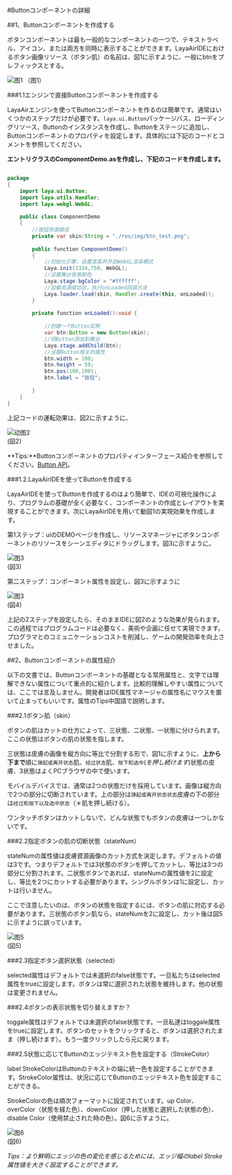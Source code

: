 #Buttonコンポーネントの詳細

##1、Buttonコンポーネントを作成する

ボタンコンポーネントは最も一般的なコンポーネントの一つで、テキストラベル、アイコン、または両方を同時に表示することができます。LayaAirIDEにおけるボタン画像リソース（ボタン肌）の名前は、図1に示すように、一般にbtnをプレフィックスとする。

![图1](img/1.png) （图1）



###1.1エンジンで直接Buttonコンポーネントを作成する

LayaAirエンジンを使ってButtonコンポーネントを作るのは簡単です。通常はいくつかのステップだけが必要です。`laya.ui.Button`パッケージパス、ローディングリソース、Buttonのインスタンスを作成し、Buttonをステージに追加し、Buttonコンポーネントのプロパティを設定します。具体的には下記のコードとコメントを参照してください。

**エントリクラスのComponentDemo.asを作成し、下記のコードを作成します。**


```java

package
{
	import laya.ui.Button;
	import laya.utils.Handler;
	import laya.webgl.WebGL;
	
	public class ComponentDemo
	{
      	//按钮资源路径
		private var skin:String = "./res/img/btn_test.png";
		
		public function ComponentDemo()
		{
          	//初始化引擎，设置宽高并开启WebGL渲染模式
			Laya.init(1334,750, WebGL);
			//设置舞台背景颜色
			Laya.stage.bgColor = "#ffffff";
			//加载资源成功后，执行onLoaded回调方法			
			Laya.loader.load(skin, Handler.create(this, onLoaded));
		}
		
		private function onLoaded():void {
			
			//创建一个Button实例
			var btn:Button = new Button(skin);
			//将Button添加到舞台
			Laya.stage.addChild(btn);
			//设置Button相关的属性
			btn.width = 100;
			btn.height = 50; 
			btn.pos(100,100);
			btn.label = "按钮";
			
		}
	}
}
```


上記コードの運転効果は、図2に示すように、

![动图2](img/2.gif)<br/>(図2)

**Tips:**Buttonコンポーネントのプロパティインターフェース紹介を参照してください。[Button API](http://layaair.ldc.layabox.com/api/index.html?category=Core&class=laya.ui.Button)。



###1.2.LayaAirIDEを使ってButtonを作成する

LayaAirIDEを使ってButtonを作成するのはより簡単で、IDEの可視化操作により、プログラムの基礎が全く必要なく、コンポーネントの作成とレイアウトを実現することができます。次にLayaAirIDEを用いて動図1の実現効果を作成します。

第1ステップ：uiのDEMOページを作成し、リソースマネージャにボタンコンポーネントのリソースをシーンエディタにドラッグします。図3に示すように。

![图3](img/3.png)<br/>(図3)

第二ステップ：コンポーネント属性を設定し、図3に示すように

![图3](img/4.png)<br/>(図4)

上記の2ステップを設定したら、そのままIDEに図2のような効果が見られます。この過程ではプログラムコードは必要なく、美術や企画に任せて実現できます。プログラマとのコミュニケーションコストを削減し、ゲームの開発効率を向上させました。



##2、Buttonコンポーネントの属性紹介

以下の文書では、Buttonコンポーネントの基礎となる常用属性と、文字では理解できない属性について重点的に紹介します。比較的理解しやすい属性については、ここでは言及しません。開発者はIDE属性マネージャの属性名にマウスを置いて止まってもいいです。属性のTips中国語で説明します。

###2.1ボタン肌（skin）

ボタンの肌はカットの仕方によって、三状態、二状態、一状態に分けられます。ここの状態はボタンの肌の状態を指します。

三状態は皮膚の画像を縦方向に等比で分割する形で、図1に示すように、**上から下まで**順に`弹起或离开状态`肌、`经过状态`肌、`按下和选中`(*を押し続けます*)状態の皮膚、3状態はよくPCブラウザの中で使います。

モバイルデバイスでは、通常は2つの状態だけを採用しています。画像は縦方向で2つの部分に切断されています。上の部分は`弹起或离开状态状态`皮膚の下の部分は`经过和按下以及选中状态`（＊肌を押し続ける）。

ワンタッチボタンはカットしないで、どんな状態でもボタンの皮膚は一つしかないです。

###2.2指定ボタンの肌の切断状態（stateNum）

stateNumの属性値は皮膚資源画像のカット方式を決定します。デフォルトの値は3です。つまりデフォルトでは3状態のボタンを押してカットし、等比は3つの部分に分割されます。二状態ボタンであれば、stateNumの属性値を2に設定し、等比を2つにカットする必要があります。シングルボタンは1に設定し、カットは行いません。

ここで注意したいのは、ボタンの状態を指定するには、ボタンの肌に対応する必要があります。三状態のボタン肌なら、stateNumを2に設定し、カット後は図5に示すように誤っています。

![图5](img/5.png)<br/>(図5)



###2.3指定ボタン選択状態（selected）

selected属性はデフォルトでは未選択のfalse状態です。一旦私たちはselected属性をtrueに設定します。ボタンは常に選択された状態を維持します。他の状態は変更されません。

###2.4ボタンの表示状態を切り替えますか？

toggale属性はデフォルトでは未選択のfalse状態です。一旦私達はtoggale属性をtrueに設定します。ボタンのセットをクリックすると、ボタンは選択されたまま（押し続けます）。もう一度クリックしたら元に戻ります。

###2.5状態に応じてButtonのエッジテキスト色を設定する（StrokeColor）

label StrokeColorはButtonのテキストの端に統一色を設定することができます。StrokeColor属性は、状況に応じてButtonのエッジテキスト色を設定することができる。

StrokeColorの色は順次フォーマットに設定されています。up Color、overColor（状態を経た色）、downColor（押した状態と選択した状態の色）、disable Color（使用禁止された時の色）。図6に示すように。

![图6](img/6.png)<br/>(図6)

*Tips：より鮮明にエッジの色の変化を感じるためには、エッジ幅のlabel Stroke属性値を大きく設定することができます。*











